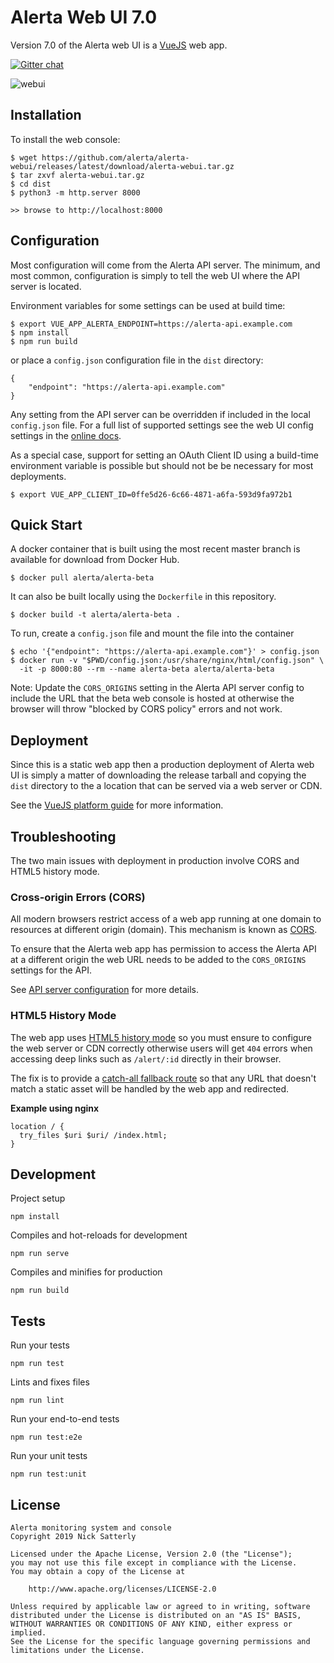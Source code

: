 Alerta Web UI 7.0
=================

Version 7.0 of the Alerta web UI is a [VueJS](https://vuejs.org/) web app.

[![Gitter chat](https://badges.gitter.im/alerta/chat.png)](https://gitter.im/alerta/chat)

![webui](/docs/images/alerta-webui-v7.png?raw=true&v=1)

Installation
------------

To install the web console:

    $ wget https://github.com/alerta/alerta-webui/releases/latest/download/alerta-webui.tar.gz
    $ tar zxvf alerta-webui.tar.gz
    $ cd dist
    $ python3 -m http.server 8000

    >> browse to http://localhost:8000

Configuration
-------------

Most configuration will come from the Alerta API server. The minimum,
and most common, configuration is simply to tell the web UI where the
API server is located.

Environment variables for some settings can be used at build time:

    $ export VUE_APP_ALERTA_ENDPOINT=https://alerta-api.example.com
    $ npm install
    $ npm run build

or place a `config.json` configuration file in the `dist` directory:

    {
        "endpoint": "https://alerta-api.example.com"
    }

Any setting from the API server can be overridden if included in
the local `config.json` file. For a full list of supported settings
see the web UI config settings in the [online docs][1].

[1]: https://docs.alerta.io/en/latest/webui.html#configuration-from-api-server

As a special case, support for setting an OAuth Client ID using a
build-time environment variable is possible but should not be be
necessary for most deployments.

    $ export VUE_APP_CLIENT_ID=0ffe5d26-6c66-4871-a6fa-593d9fa972b1

Quick Start
-----------

A docker container that is built using the most recent master branch is
available for download from Docker Hub.

    $ docker pull alerta/alerta-beta

 It can also be built locally using the `Dockerfile` in this repository.

    $ docker build -t alerta/alerta-beta .

To run, create a `config.json` file and mount the file into the container

    $ echo '{"endpoint": "https://alerta-api.example.com"}' > config.json
    $ docker run -v "$PWD/config.json:/usr/share/nginx/html/config.json" \
      -it -p 8000:80 --rm --name alerta-beta alerta/alerta-beta

Note: Update the `CORS_ORIGINS` setting in the Alerta API server config
to include the URL that the beta web console is hosted at otherwise
the browser will throw "blocked by CORS policy" errors and not work.

Deployment
----------

Since this is a static web app then a production deployment of Alerta web UI
is simply a matter of downloading the release tarball and copying the `dist`
directory to the a location that can be served via a web server or CDN.

See the [VueJS platform guide][2] for more information.

[2]: https://cli.vuejs.org/guide/deployment.html#general-guidelines

Troubleshooting
---------------

The two main issues with deployment in production involve CORS and HTML5
history mode.

### Cross-origin Errors (CORS) ###

All modern browsers restrict access of a web app running at one domain to
resources at different origin (domain). This mechanism is known as [CORS][3].

[3]: https://developer.mozilla.org/en-US/docs/Web/HTTP/CORS

To ensure that the Alerta web app has permission to access the Alerta API
at a different origin the web URL needs to be added to the `CORS_ORIGINS`
settings for the API.

See [API server configuration][4] for more details.

[4]: https://docs.alerta.io/en/latest/configuration.html#cors-config

### HTML5 History Mode

The web app uses [HTML5 history mode][4] so you must ensure to configure
the web server or CDN correctly otherwise users will get `404` errors when
accessing deep links such as `/alert/:id` directly in their browser.

The fix is to provide a [catch-all fallback route][5] so that any URL that
doesn't match a static asset will be handled by the web app and redirected.

**Example using nginx**
```
location / {
  try_files $uri $uri/ /index.html;
}
```

[5]: https://router.vuejs.org/guide/essentials/history-mode.html
[6]: https://router.vuejs.org/guide/essentials/history-mode.html#example-server-configurations

Development
-----------

Project setup
```
npm install
```

Compiles and hot-reloads for development
```
npm run serve
```

Compiles and minifies for production
```
npm run build
```

Tests
-----

Run your tests
```
npm run test
```

Lints and fixes files
```
npm run lint
```

Run your end-to-end tests
```
npm run test:e2e
```

Run your unit tests
```
npm run test:unit
```

License
-------

    Alerta monitoring system and console
    Copyright 2019 Nick Satterly

    Licensed under the Apache License, Version 2.0 (the "License");
    you may not use this file except in compliance with the License.
    You may obtain a copy of the License at

        http://www.apache.org/licenses/LICENSE-2.0

    Unless required by applicable law or agreed to in writing, software
    distributed under the License is distributed on an "AS IS" BASIS,
    WITHOUT WARRANTIES OR CONDITIONS OF ANY KIND, either express or implied.
    See the License for the specific language governing permissions and
    limitations under the License.
